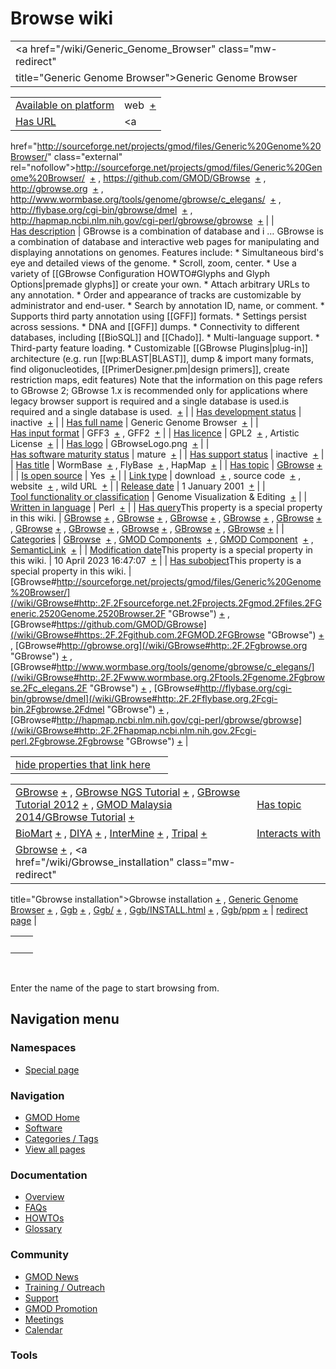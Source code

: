 



<span id="top"></span>




# <span dir="auto">Browse wiki</span>






|                                                            |     |
|------------------------------------------------------------|-----|
| <a href="/wiki/Generic_Genome_Browser" class="mw-redirect" 
 title="Generic Genome Browser">Generic Genome Browser</a>   |     |

|  |  |
|----|----|
| [Available on platform](/wiki/Property%3AAvailable_on_platform "Property:Available on platform") | <span class="smwb-value">web  <span class="smwsearch">[+](/wiki/Special%3ASearchByProperty/Available-20on-20platform/web "Special%3ASearchByProperty/Available-20on-20platform/web")</span></span> |
| [Has URL](/wiki/Property%3AHas_URL "Property:Has URL") | <span class="smwb-value"><a
href="http://sourceforge.net/projects/gmod/files/Generic%20Genome%20Browser/"
class="external"
rel="nofollow">http://sourceforge.net/projects/gmod/files/Generic%20Genome%20Browser/</a>  <span class="smwsearch">[+](/wiki/Special%3ASearchByProperty/Has-20URL/http%3A-2F-2Fsourceforge.net-2Fprojects-2Fgmod-2Ffiles-2FGeneric-2520Genome-2520Browser-2F "Special%3ASearchByProperty/Has-20URL/http%3A-2F-2Fsourceforge.net-2Fprojects-2Fgmod-2Ffiles-2FGeneric-2520Genome-2520Browser-2F")</span></span> , <span class="smwb-value"><a href="https://github.com/GMOD/GBrowse" class="external"
rel="nofollow">https://github.com/GMOD/GBrowse</a>  <span class="smwsearch">[+](/wiki/Special%3ASearchByProperty/Has-20URL/https%3A-2F-2Fgithub.com-2FGMOD-2FGBrowse "Special%3ASearchByProperty/Has-20URL/https%3A-2F-2Fgithub.com-2FGMOD-2FGBrowse")</span></span> , <span class="smwb-value"><a href="http://gbrowse.org" class="external"
rel="nofollow">http://gbrowse.org</a>  <span class="smwsearch">[+](/wiki/Special%3ASearchByProperty/Has-20URL/http%3A-2F-2Fgbrowse.org "Special%3ASearchByProperty/Has-20URL/http%3A-2F-2Fgbrowse.org")</span></span> , <span class="smwb-value"><a href="http://www.wormbase.org/tools/genome/gbrowse/c_elegans/"
class="external"
rel="nofollow">http://www.wormbase.org/tools/genome/gbrowse/c_elegans/</a>  <span class="smwsearch">[+](/wiki/Special%3ASearchByProperty/Has-20URL/http%3A-2F-2Fwww.wormbase.org-2Ftools-2Fgenome-2Fgbrowse-2Fc_elegans-2F "Special%3ASearchByProperty/Has-20URL/http:-2F-2Fwww.wormbase.org-2Ftools-2Fgenome-2Fgbrowse-2Fc elegans-2F")</span></span> , <span class="smwb-value"><a href="http://flybase.org/cgi-bin/gbrowse/dmel" class="external"
rel="nofollow">http://flybase.org/cgi-bin/gbrowse/dmel</a>  <span class="smwsearch">[+](/wiki/Special%3ASearchByProperty/Has-20URL/http%3A-2F-2Fflybase.org-2Fcgi-2Dbin-2Fgbrowse-2Fdmel "Special%3ASearchByProperty/Has-20URL/http%3A-2F-2Fflybase.org-2Fcgi-2Dbin-2Fgbrowse-2Fdmel")</span></span> , <span class="smwb-value"><a href="http://hapmap.ncbi.nlm.nih.gov/cgi-perl/gbrowse/gbrowse"
class="external"
rel="nofollow">http://hapmap.ncbi.nlm.nih.gov/cgi-perl/gbrowse/gbrowse</a>  <span class="smwsearch">[+](/wiki/Special%3ASearchByProperty/Has-20URL/http%3A-2F-2Fhapmap.ncbi.nlm.nih.gov-2Fcgi-2Dperl-2Fgbrowse-2Fgbrowse "Special%3ASearchByProperty/Has-20URL/http%3A-2F-2Fhapmap.ncbi.nlm.nih.gov-2Fcgi-2Dperl-2Fgbrowse-2Fgbrowse")</span></span> |
| [Has description](/wiki/Property%3AHas_description "Property:Has description") | <span class="smwb-value">GBrowse is a combination of database and i<span class="smw-highlighter" data-type="2" state="persistent" data-title="Information"><span class="smwtext"> … </span><span class="smwttcontent">GBrowse is a combination of database and interactive web pages for manipulating and displaying annotations on genomes. Features include: \* Simultaneous bird's eye and detailed views of the genome. \* Scroll, zoom, center. \* Use a variety of \[\[GBrowse Configuration HOWTO#Glyphs and Glyph Options\|premade glyphs\]\] or create your own. \* Attach arbitrary URLs to any annotation. \* Order and appearance of tracks are customizable by administrator and end-user. \* Search by annotation ID, name, or comment. \* Supports third party annotation using \[\[GFF\]\] formats. \* Settings persist across sessions. \* DNA and \[\[GFF\]\] dumps. \* Connectivity to different databases, including \[\[BioSQL\]\] and \[\[Chado\]\]. \* Multi-language support. \* Third-party feature loading. \* Customizable \[\[GBrowse Plugins\|plug-in\]\] architecture (e.g. run \[\[wp:BLAST\|BLAST\]\], dump & import many formats, find oligonucleotides, \[\[PrimerDesigner.pm\|design primers\]\], create restriction maps, edit features) Note that the information on this page refers to GBrowse 2; GBrowse 1.x is recommended only for applications where legacy browser support is required and a single database is used.</span></span>is required and a single database is used.  <span class="smwsearch">[+](/mediawiki/index.php?title=Special%3ASearchByProperty&x=Has-20description%2FGBrowse-20is-20a-20combination-20of-20database-20and-20interactive-20web-20pages-20for-20manipulating-20and-20displaying-20annotations-20on-20genomes.-20Features-20include%3A-0A-0A%2A-20Simultaneous-20bird%27s-20eye-20and-20detailed-20views-20of-20the-20genome.-0A%2A-20Scroll%2C-20zoom%2C-20center.-0A%2A-20Use-20a-20variety-20of-20-5B-5BGBrowse-20Configuration-20HOWTO-23Glyphs-20and-20Glyph-20Options-7Cpremade-20glyphs-5D-5D-20or-20create-20your-20own.-0A%2A-20Attach-20arbitrary-20URLs-20to-20any-20annotation.-0A%2A-20Order-20and-20appearance-20of-20tracks-20are-20customizable-20by-20administrator-20and-20end-2Duser.-0A%2A-20Search-20by-20annotation-20ID%2C-20name%2C-20or-20comment.-0A%2A-20Supports-20third-20party-20annotation-20using-20-5B-5BGFF-5D-5D-20formats.-0A%2A-20Settings-20persist-20across-20sessions.-0A%2A-20DNA-20and-20-5B-5BGFF-5D-5D-20dumps.-0A%2A-20Connectivity-20to-20different-20databases%2C-20including-20-5B-5BBioSQL-5D-5D-20and-20-5B-5BChado-5D-5D.-0A%2A-20Multi-2Dlanguage-20support.-0A%2A-20Third-2Dparty-20feature-20loading.-0A%2A-20Customizable-20-5B-5BGBrowse-20Plugins-7Cplug-2Din-5D-5D-20architecture-20%28e.g.-20run-20-5B-5Bwp%3ABLAST-7CBLAST-5D-5D%2C-20dump-20-26-20import-20many-20formats%2C-20find-20oligonucleotides%2C-20-5B-5BPrimerDesigner.pm-7Cdesign-20primers-5D-5D%2C-20create-20restriction-20maps%2C-20edit-20features%29-0A-0ANote-20that-20the-20information-20on-20this-20page-20refers-20to-20GBrowse-202%3B-20GBrowse-201.x-20is-20recommended-20only-20for-20applications-20where-20legacy-20browser-20support-20is-20required-20and-20a-20single-20database-20is-20used. "Special%3ASearchByProperty")</span></span> |
| [Has development status](/wiki/Property%3AHas_development_status "Property:Has development status") | <span class="smwb-value">inactive  <span class="smwsearch">[+](/wiki/Special%3ASearchByProperty/Has-20development-20status/inactive "Special%3ASearchByProperty/Has-20development-20status/inactive")</span></span> |
| <a
href="/mediawiki/index.php?title=Property:Has_full_name&amp;action=edit&amp;redlink=1"
class="new"
title="Property:Has full name (page does not exist)">Has full name</a> | <span class="smwb-value">Generic Genome Browser  <span class="smwsearch">[+](/wiki/Special%3ASearchByProperty/Has-20full-20name/Generic-20Genome-20Browser "Special%3ASearchByProperty/Has-20full-20name/Generic-20Genome-20Browser")</span></span> |
| [Has input format](/wiki/Property%3AHas_input_format "Property:Has input format") | <span class="smwb-value">GFF3  <span class="smwsearch">[+](/wiki/Special%3ASearchByProperty/Has-20input-20format/GFF3 "Special%3ASearchByProperty/Has-20input-20format/GFF3")</span></span> , <span class="smwb-value">GFF2  <span class="smwsearch">[+](/wiki/Special%3ASearchByProperty/Has-20input-20format/GFF2 "Special%3ASearchByProperty/Has-20input-20format/GFF2")</span></span> |
| [Has licence](/wiki/Property%3AHas_licence "Property:Has licence") | <span class="smwb-value">GPL2  <span class="smwsearch">[+](/wiki/Special%3ASearchByProperty/Has-20licence/GPL2 "Special%3ASearchByProperty/Has-20licence/GPL2")</span></span> , <span class="smwb-value">Artistic License  <span class="smwsearch">[+](/wiki/Special%3ASearchByProperty/Has-20licence/Artistic-20License "Special%3ASearchByProperty/Has-20licence/Artistic-20License")</span></span> |
| [Has logo](/wiki/Property%3AHas_logo "Property:Has logo") | <span class="smwb-value">GBrowseLogo.png  <span class="smwsearch">[+](/wiki/Special%3ASearchByProperty/Has-20logo/GBrowseLogo.png "Special%3ASearchByProperty/Has-20logo/GBrowseLogo.png")</span></span> |
| [Has software maturity status](/wiki/Property%3AHas_software_maturity_status "Property:Has software maturity status") | <span class="smwb-value">mature  <span class="smwsearch">[+](/wiki/Special%3ASearchByProperty/Has-20software-20maturity-20status/mature "Special%3ASearchByProperty/Has-20software-20maturity-20status/mature")</span></span> |
| [Has support status](/wiki/Property%3AHas_support_status "Property:Has support status") | <span class="smwb-value">inactive  <span class="smwsearch">[+](/wiki/Special%3ASearchByProperty/Has-20support-20status/inactive "Special%3ASearchByProperty/Has-20support-20status/inactive")</span></span> |
| [Has title](/wiki/Property%3AHas_title "Property:Has title") | <span class="smwb-value">WormBase  <span class="smwsearch">[+](/wiki/Special%3ASearchByProperty/Has-20title/WormBase "Special%3ASearchByProperty/Has-20title/WormBase")</span></span> , <span class="smwb-value">FlyBase  <span class="smwsearch">[+](/wiki/Special%3ASearchByProperty/Has-20title/FlyBase "Special%3ASearchByProperty/Has-20title/FlyBase")</span></span> , <span class="smwb-value">HapMap  <span class="smwsearch">[+](/wiki/Special%3ASearchByProperty/Has-20title/HapMap "Special%3ASearchByProperty/Has-20title/HapMap")</span></span> |
| [Has topic](/wiki/Property%3AHas_topic "Property:Has topic") | <span class="smwb-value">[GBrowse](/wiki/GBrowse "GBrowse") <span class="smwbrowse">[+](/wiki/Special%253ABrowse/GBrowse "Special%253ABrowse/GBrowse")</span></span> |
| [Is open source](/wiki/Property%3AIs_open_source "Property:Is open source") | <span class="smwb-value">Yes  <span class="smwsearch">[+](/wiki/Special%3ASearchByProperty/Is-20open-20source/Yes "Special%3ASearchByProperty/Is-20open-20source/Yes")</span></span> |
| [Link type](/wiki/Property%3ALink_type "Property:Link type") | <span class="smwb-value">download  <span class="smwsearch">[+](/wiki/Special%3ASearchByProperty/Link-20type/download "Special%3ASearchByProperty/Link-20type/download")</span></span> , <span class="smwb-value">source code  <span class="smwsearch">[+](/wiki/Special%3ASearchByProperty/Link-20type/source-20code "Special%3ASearchByProperty/Link-20type/source-20code")</span></span> , <span class="smwb-value">website  <span class="smwsearch">[+](/wiki/Special%3ASearchByProperty/Link-20type/website "Special%3ASearchByProperty/Link-20type/website")</span></span> , <span class="smwb-value">wild URL  <span class="smwsearch">[+](/wiki/Special%3ASearchByProperty/Link-20type/wild-20URL "Special%3ASearchByProperty/Link-20type/wild-20URL")</span></span> |
| [Release date](/wiki/Property%3ARelease_date "Property:Release date") | <span class="smwb-value">1 January 2001  <span class="smwsearch">[+](/wiki/Special%3ASearchByProperty/Release-20date/1-20January-202001 "Special%3ASearchByProperty/Release-20date/1-20January-202001")</span></span> |
| [Tool functionality or classification](/wiki/Property%3ATool_functionality_or_classification "Property:Tool functionality or classification") | <span class="smwb-value">Genome Visualization & Editing  <span class="smwsearch">[+](/wiki/Special%3ASearchByProperty/Tool-20functionality-20or-20classification/Genome-20Visualization-20-26-20Editing "Special%3ASearchByProperty/Tool-20functionality-20or-20classification/Genome-20Visualization-20-26-20Editing")</span></span> |
| [Written in language](/wiki/Property%3AWritten_in_language "Property:Written in language") | <span class="smwb-value">Perl  <span class="smwsearch">[+](/wiki/Special%3ASearchByProperty/Written-20in-20language/Perl "Special%3ASearchByProperty/Written-20in-20language/Perl")</span></span> |
| <span class="smw-highlighter" data-type="1" state="inline" data-title="Property"><span class="smwbuiltin">[Has query](/wiki/Property:Has_query "Property:Has query")</span><span class="smwttcontent">This property is a special property in this wiki.</span></span> | <span class="smwb-value">[GBrowse](/wiki/GBrowse#_QUERY4347a1f1fd1037be6297b3715ccd8ad8 "GBrowse") <span class="smwbrowse">[+](/wiki/Special%253ABrowse/GBrowse-23_QUERY4347a1f1fd1037be6297b3715ccd8ad8 "Special%253ABrowse/GBrowse-23 QUERY4347a1f1fd1037be6297b3715ccd8ad8")</span></span> , <span class="smwb-value">[GBrowse](/wiki/GBrowse#_QUERY4ff3a0e4f9d6878de15018a62e9ff972 "GBrowse") <span class="smwbrowse">[+](/wiki/Special%253ABrowse/GBrowse-23_QUERY4ff3a0e4f9d6878de15018a62e9ff972 "Special%253ABrowse/GBrowse-23 QUERY4ff3a0e4f9d6878de15018a62e9ff972")</span></span> , <span class="smwb-value">[GBrowse](/wiki/GBrowse#_QUERY1b3fcc4e0ca2aa509de52a5f3b1d3707 "GBrowse") <span class="smwbrowse">[+](/wiki/Special%253ABrowse/GBrowse-23_QUERY1b3fcc4e0ca2aa509de52a5f3b1d3707 "Special%253ABrowse/GBrowse-23 QUERY1b3fcc4e0ca2aa509de52a5f3b1d3707")</span></span> , <span class="smwb-value">[GBrowse](/wiki/GBrowse#_QUERY7de82d455b9c85853298975a3daa3647 "GBrowse") <span class="smwbrowse">[+](/wiki/Special%253ABrowse/GBrowse-23_QUERY7de82d455b9c85853298975a3daa3647 "Special%253ABrowse/GBrowse-23 QUERY7de82d455b9c85853298975a3daa3647")</span></span> , <span class="smwb-value">[GBrowse](/wiki/GBrowse#_QUERY579bdcab7ff34e1fa27531d3f8aa3a45 "GBrowse") <span class="smwbrowse">[+](/wiki/Special%253ABrowse/GBrowse-23_QUERY579bdcab7ff34e1fa27531d3f8aa3a45 "Special%253ABrowse/GBrowse-23 QUERY579bdcab7ff34e1fa27531d3f8aa3a45")</span></span> , <span class="smwb-value">[GBrowse](/wiki/GBrowse#_QUERY6322863b5657812d31094dddda5e42f0 "GBrowse") <span class="smwbrowse">[+](/wiki/Special%253ABrowse/GBrowse-23_QUERY6322863b5657812d31094dddda5e42f0 "Special%253ABrowse/GBrowse-23 QUERY6322863b5657812d31094dddda5e42f0")</span></span> , <span class="smwb-value">[GBrowse](/wiki/GBrowse#_QUERY978afa75f80ba74b00e6327bb50f877f "GBrowse") <span class="smwbrowse">[+](/wiki/Special%253ABrowse/GBrowse-23_QUERY978afa75f80ba74b00e6327bb50f877f "Special%253ABrowse/GBrowse-23 QUERY978afa75f80ba74b00e6327bb50f877f")</span></span> , <span class="smwb-value">[GBrowse](/wiki/GBrowse#_QUERY8004cbabb8391ce71b4094c2075dc730 "GBrowse") <span class="smwbrowse">[+](/wiki/Special%253ABrowse/GBrowse-23_QUERY8004cbabb8391ce71b4094c2075dc730 "Special%253ABrowse/GBrowse-23 QUERY8004cbabb8391ce71b4094c2075dc730")</span></span> , <span class="smwb-value">[GBrowse](/wiki/GBrowse#_QUERYe10abef72b9233239b0adf822911a782 "GBrowse") <span class="smwbrowse">[+](/wiki/Special%253ABrowse/GBrowse-23_QUERYe10abef72b9233239b0adf822911a782 "Special%253ABrowse/GBrowse-23 QUERYe10abef72b9233239b0adf822911a782")</span></span> , <span class="smwb-value">[GBrowse](/wiki/GBrowse#_QUERYd3250911305c11ab3e967dcd9e801e7a "GBrowse") <span class="smwbrowse">[+](/wiki/Special%253ABrowse/GBrowse-23_QUERYd3250911305c11ab3e967dcd9e801e7a "Special%253ABrowse/GBrowse-23 QUERYd3250911305c11ab3e967dcd9e801e7a")</span></span> |
| [Categories](/wiki/Special%3ACategories "Special%3ACategories") | <span class="smwb-value">[GBrowse](/wiki/Category%3AGBrowse "Category%3AGBrowse")  <span class="smwsearch">[+](/wiki/Special%3ASearchByProperty/GBrowse "Special%3ASearchByProperty/GBrowse")</span></span> , <span class="smwb-value">[GMOD Components](/wiki/Category%3AGMOD_Components "Category%3AGMOD Components")  <span class="smwsearch">[+](/wiki/Special%3ASearchByProperty/GMOD-20Components "Special%3ASearchByProperty/GMOD-20Components")</span></span> , <span class="smwb-value">[GMOD Component](/wiki/Category%3AGMOD_Component "Category%3AGMOD Component")  <span class="smwsearch">[+](/wiki/Special%3ASearchByProperty/GMOD-20Component "Special%3ASearchByProperty/GMOD-20Component")</span></span> , <span class="smwb-value"><a
href="/mediawiki/index.php?title=Category%3ASemanticLink&amp;action=edit&amp;redlink=1"
class="new"
title="Category%3ASemanticLink (page does not exist)">SemanticLink</a>  <span class="smwsearch">[+](/wiki/Special%3ASearchByProperty/SemanticLink "Special%3ASearchByProperty/SemanticLink")</span></span> |
| <span class="smw-highlighter" data-type="1" state="inline" data-title="Property"><span class="smwbuiltin">[Modification date](/wiki/Property:Modification_date "Property:Modification date")</span><span class="smwttcontent">This property is a special property in this wiki.</span></span> | <span class="smwb-value">10 April 2023 16:47:07  <span class="smwsearch">[+](/wiki/Special%3ASearchByProperty/Modification-20date/10-20April-202023-2016:47:07 "Special%3ASearchByProperty/Modification-20date/10-20April-202023-2016:47:07")</span></span> |
| <span class="smw-highlighter" data-type="1" state="inline" data-title="Property"><span class="smwbuiltin">[Has subobject](/wiki/Property%3AHas_subobject "Property:Has subobject")</span><span class="smwttcontent">This property is a special property in this wiki.</span></span> | <span class="smwb-value">[GBrowse#http://sourceforge.net/projects/gmod/files/Generic%20Genome%20Browser/](/wiki/GBrowse#http:.2F.2Fsourceforge.net.2Fprojects.2Fgmod.2Ffiles.2FGeneric.2520Genome.2520Browser.2F "GBrowse") <span class="smwbrowse">[+](/wiki/Special%253ABrowse/GBrowse-23http%3A-2F-2Fsourceforge.net-2Fprojects-2Fgmod-2Ffiles-2FGeneric-2520Genome-2520Browser-2F "Special%253ABrowse/GBrowse-23http%3A-2F-2Fsourceforge.net-2Fprojects-2Fgmod-2Ffiles-2FGeneric-2520Genome-2520Browser-2F")</span></span> , <span class="smwb-value">[GBrowse#https://github.com/GMOD/GBrowse](/wiki/GBrowse#https:.2F.2Fgithub.com.2FGMOD.2FGBrowse "GBrowse") <span class="smwbrowse">[+](/wiki/Special%253ABrowse/GBrowse-23https%3A-2F-2Fgithub.com-2FGMOD-2FGBrowse "Special%253ABrowse/GBrowse-23https%3A-2F-2Fgithub.com-2FGMOD-2FGBrowse")</span></span> , <span class="smwb-value">[GBrowse#http://gbrowse.org](/wiki/GBrowse#http:.2F.2Fgbrowse.org "GBrowse") <span class="smwbrowse">[+](/wiki/Special%253ABrowse/GBrowse-23http%3A-2F-2Fgbrowse.org "Special%253ABrowse/GBrowse-23http%3A-2F-2Fgbrowse.org")</span></span> , <span class="smwb-value">[GBrowse#http://www.wormbase.org/tools/genome/gbrowse/c_elegans/](/wiki/GBrowse#http:.2F.2Fwww.wormbase.org.2Ftools.2Fgenome.2Fgbrowse.2Fc_elegans.2F "GBrowse") <span class="smwbrowse">[+](/wiki/Special%253ABrowse/GBrowse-23http%3A-2F-2Fwww.wormbase.org-2Ftools-2Fgenome-2Fgbrowse-2Fc_elegans-2F "Special%253ABrowse/GBrowse-23http:-2F-2Fwww.wormbase.org-2Ftools-2Fgenome-2Fgbrowse-2Fc elegans-2F")</span></span> , <span class="smwb-value">[GBrowse#http://flybase.org/cgi-bin/gbrowse/dmel](/wiki/GBrowse#http:.2F.2Fflybase.org.2Fcgi-bin.2Fgbrowse.2Fdmel "GBrowse") <span class="smwbrowse">[+](/wiki/Special%253ABrowse/GBrowse-23http%3A-2F-2Fflybase.org-2Fcgi-2Dbin-2Fgbrowse-2Fdmel "Special%253ABrowse/GBrowse-23http%3A-2F-2Fflybase.org-2Fcgi-2Dbin-2Fgbrowse-2Fdmel")</span></span> , <span class="smwb-value">[GBrowse#http://hapmap.ncbi.nlm.nih.gov/cgi-perl/gbrowse/gbrowse](/wiki/GBrowse#http:.2F.2Fhapmap.ncbi.nlm.nih.gov.2Fcgi-perl.2Fgbrowse.2Fgbrowse "GBrowse") <span class="smwbrowse">[+](/wiki/Special%253ABrowse/GBrowse-23http%3A-2F-2Fhapmap.ncbi.nlm.nih.gov-2Fcgi-2Dperl-2Fgbrowse-2Fgbrowse "Special%253ABrowse/GBrowse-23http%3A-2F-2Fhapmap.ncbi.nlm.nih.gov-2Fcgi-2Dperl-2Fgbrowse-2Fgbrowse")</span></span> |

<span id="smw_browse_incoming"></span>

|  |  |
|----|----|
| [hide properties that link here](/mediawiki/index.php?title=Special:Browse&offset=0&dir=out&article=Generic+Genome+Browser)  |  |

|  |  |
|----|----|
| <span class="smwb-ivalue">[GBrowse](/wiki/GBrowse "GBrowse") <span class="smwbrowse">[+](/wiki/Special%253ABrowse/GBrowse "Special%253ABrowse/GBrowse")</span></span> , <span class="smwb-ivalue">[GBrowse NGS Tutorial](/wiki/GBrowse_NGS_Tutorial "GBrowse NGS Tutorial") <span class="smwbrowse">[+](/wiki/Special%253ABrowse/GBrowse-20NGS-20Tutorial "Special%253ABrowse/GBrowse-20NGS-20Tutorial")</span></span> , <span class="smwb-ivalue">[GBrowse Tutorial 2012](/wiki/GBrowse_Tutorial_2012 "GBrowse Tutorial 2012") <span class="smwbrowse">[+](/wiki/Special%253ABrowse/GBrowse-20Tutorial-202012 "Special%253ABrowse/GBrowse-20Tutorial-202012")</span></span> , <span class="smwb-ivalue">[GMOD Malaysia 2014/GBrowse Tutorial](/wiki/GMOD_Malaysia_2014/GBrowse_Tutorial "GMOD Malaysia 2014/GBrowse Tutorial") <span class="smwbrowse">[+](/wiki/Special%253ABrowse/GMOD-20Malaysia-202014-2FGBrowse-20Tutorial "Special%253ABrowse/GMOD-20Malaysia-202014-2FGBrowse-20Tutorial")</span></span> | [Has topic](/wiki/Property%3AHas_topic "Property:Has topic") |
| <span class="smwb-ivalue">[BioMart](/wiki/BioMart "BioMart") <span class="smwbrowse">[+](/wiki/Special%253ABrowse/BioMart "Special%253ABrowse/BioMart")</span></span> , <span class="smwb-ivalue">[DIYA](/wiki/DIYA "DIYA") <span class="smwbrowse">[+](/wiki/Special%253ABrowse/DIYA "Special%253ABrowse/DIYA")</span></span> , <span class="smwb-ivalue">[InterMine](/wiki/InterMine "InterMine") <span class="smwbrowse">[+](/wiki/Special%253ABrowse/InterMine "Special%253ABrowse/InterMine")</span></span> , <span class="smwb-ivalue">[Tripal](/wiki/Tripal "Tripal") <span class="smwbrowse">[+](/wiki/Special%253ABrowse/Tripal "Special%253ABrowse/Tripal")</span></span> | [Interacts with](/wiki/Property%3AInteracts_with "Property:Interacts with") |
| <span class="smwb-ivalue"><a href="/wiki/Gbrowse" class="mw-redirect" title="Gbrowse">Gbrowse</a> <span class="smwbrowse">[+](/wiki/Special%253ABrowse/Gbrowse "Special%253ABrowse/Gbrowse")</span></span> , <span class="smwb-ivalue"><a href="/wiki/Gbrowse_installation" class="mw-redirect"
title="Gbrowse installation">Gbrowse installation</a> <span class="smwbrowse">[+](/wiki/Special%253ABrowse/Gbrowse-20installation "Special%253ABrowse/Gbrowse-20installation")</span></span> , <span class="smwb-ivalue"><a href="/wiki/Generic_Genome_Browser" class="mw-redirect"
title="Generic Genome Browser">Generic Genome Browser</a> <span class="smwbrowse">[+](/wiki/Special%253ABrowse/Generic-20Genome-20Browser "Special%253ABrowse/Generic-20Genome-20Browser")</span></span> , <span class="smwb-ivalue"><a href="/wiki/Ggb" class="mw-redirect" title="Ggb">Ggb</a> <span class="smwbrowse">[+](/wiki/Special%253ABrowse/Ggb "Special%253ABrowse/Ggb")</span></span> , <span class="smwb-ivalue"><a href="/wiki/Ggb/" class="mw-redirect" title="Ggb/">Ggb/</a> <span class="smwbrowse">[+](/wiki/Special%253ABrowse/Ggb-2F "Special%253ABrowse/Ggb-2F")</span></span> , <span class="smwb-ivalue"><a href="/wiki/Ggb/INSTALL.html" class="mw-redirect"
title="Ggb/INSTALL.html">Ggb/INSTALL.html</a> <span class="smwbrowse">[+](/wiki/Special%253ABrowse/Ggb-2FINSTALL.html "Special%253ABrowse/Ggb-2FINSTALL.html")</span></span> , <span class="smwb-ivalue"><a href="/wiki/Ggb/ppm" class="mw-redirect" title="Ggb/ppm">Ggb/ppm</a> <span class="smwbrowse">[+](/wiki/Special%253ABrowse/Ggb-2Fppm "Special%253ABrowse/Ggb-2Fppm")</span></span> | [redirect page](/wiki/Special:ListRedirects "Special:ListRedirects") |

|     |     |
|-----|-----|
|     |     |

 

Enter the name of the page to start browsing from.  








## Navigation menu



### Namespaces

- <span id="ca-nstab-special">[Special
  page](/wiki/Special%253ABrowse/Generic_Genome_Browser "This is a special page, you cannot edit the page itself")</span>






### Navigation



- <span id="n-GMOD-Home">[GMOD Home](/wiki/Main_Page)</span>
- <span id="n-Software">[Software](/wiki/GMOD_Components)</span>
- <span id="n-Categories-.2F-Tags">[Categories /
  Tags](/wiki/Categories)</span>
- <span id="n-View-all-pages">[View all
  pages](/wiki/Special:AllPages)</span>




### Documentation



- <span id="n-Overview">[Overview](/wiki/Overview)</span>
- <span id="n-FAQs">[FAQs](/wiki/Category%3AFAQ)</span>
- <span id="n-HOWTOs">[HOWTOs](/wiki/Category%3AHOWTO)</span>
- <span id="n-Glossary">[Glossary](/wiki/Glossary)</span>




### Community



- <span id="n-GMOD-News">[GMOD News](/wiki/GMOD_News)</span>
- <span id="n-Training-.2F-Outreach">[Training /
  Outreach](/wiki/Training_and_Outreach)</span>
- <span id="n-Support">[Support](/wiki/Support)</span>
- <span id="n-GMOD-Promotion">[GMOD
  Promotion](/wiki/GMOD_Promotion)</span>
- <span id="n-Meetings">[Meetings](/wiki/Meetings)</span>
- <span id="n-Calendar">[Calendar](/wiki/Calendar)</span>




### Tools












<!-- -->




